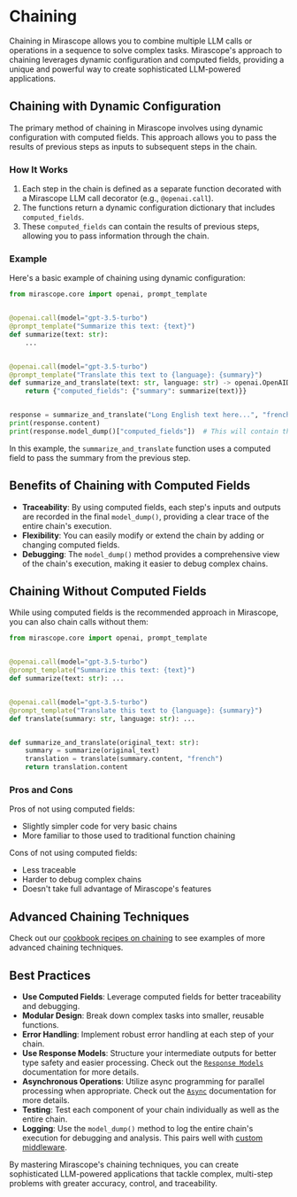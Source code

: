 # Chaining

Chaining in Mirascope allows you to combine multiple LLM calls or operations in a sequence to solve complex tasks. Mirascope's approach to chaining leverages dynamic configuration and computed fields, providing a unique and powerful way to create sophisticated LLM-powered applications.

## Chaining with Dynamic Configuration

The primary method of chaining in Mirascope involves using dynamic configuration with computed fields. This approach allows you to pass the results of previous steps as inputs to subsequent steps in the chain.

### How It Works

1. Each step in the chain is defined as a separate function decorated with a Mirascope LLM call decorator (e.g., `@openai.call`).
2. The functions return a dynamic configuration dictionary that includes `computed_fields`.
3. These `computed_fields` can contain the results of previous steps, allowing you to pass information through the chain.

### Example

Here's a basic example of chaining using dynamic configuration:

```python
from mirascope.core import openai, prompt_template


@openai.call(model="gpt-3.5-turbo")
@prompt_template("Summarize this text: {text}")
def summarize(text: str):
    ...


@openai.call(model="gpt-3.5-turbo")
@prompt_template("Translate this text to {language}: {summary}")
def summarize_and_translate(text: str, language: str) -> openai.OpenAIDynamicConfig:
    return {"computed_fields": {"summary": summarize(text)}}


response = summarize_and_translate("Long English text here...", "french")
print(response.content)
print(response.model_dump()["computed_fields"])  # This will contain the `summarize` response
```

In this example, the `summarize_and_translate` function uses a computed field to pass the summary from the previous step.

## Benefits of Chaining with Computed Fields

- **Traceability**: By using computed fields, each step's inputs and outputs are recorded in the final `model_dump()`, providing a clear trace of the entire chain's execution.
- **Flexibility**: You can easily modify or extend the chain by adding or changing computed fields.
- **Debugging**: The `model_dump()` method provides a comprehensive view of the chain's execution, making it easier to debug complex chains.

## Chaining Without Computed Fields

While using computed fields is the recommended approach in Mirascope, you can also chain calls without them:

```python
from mirascope.core import openai, prompt_template


@openai.call(model="gpt-3.5-turbo")
@prompt_template("Summarize this text: {text}")
def summarize(text: str): ...


@openai.call(model="gpt-3.5-turbo")
@prompt_template("Translate this text to {language}: {summary}")
def translate(summary: str, language: str): ...


def summarize_and_translate(original_text: str):
    summary = summarize(original_text)
    translation = translate(summary.content, "french")
    return translation.content
```

### Pros and Cons

Pros of not using computed fields:

- Slightly simpler code for very basic chains
- More familiar to those used to traditional function chaining

Cons of not using computed fields:

- Less traceable
- Harder to debug complex chains
- Doesn't take full advantage of Mirascope's features

## Advanced Chaining Techniques

Check out our [cookbook recipes on chaining](../cookbook/prompt_engineering/chaining_based/index.md) to see examples of more advanced chaining techniques.

## Best Practices

- **Use Computed Fields**: Leverage computed fields for better traceability and debugging.
- **Modular Design**: Break down complex tasks into smaller, reusable functions.
- **Error Handling**: Implement robust error handling at each step of your chain.
- **Use Response Models**: Structure your intermediate outputs for better type safety and easier processing. Check out the [`Response Models`](./response_models.md) documentation for more details.
- **Asynchronous Operations**: Utilize async programming for parallel processing when appropriate. Check out the [`Async`](./async.md) documentation for more details.
- **Testing**: Test each component of your chain individually as well as the entire chain.
- **Logging**: Use the `model_dump()` method to log the entire chain's execution for debugging and analysis. This pairs well with [custom middleware](../integrations/middleware.md).

By mastering Mirascope's chaining techniques, you can create sophisticated LLM-powered applications that tackle complex, multi-step problems with greater accuracy, control, and traceability.
